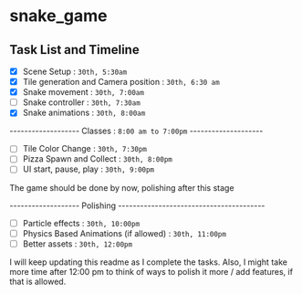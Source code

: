 # snake_game

## Task List and Timeline
- [x] Scene Setup : `30th, 5:30am`
- [x] Tile generation and Camera position : `30th, 6:30 am`
- [x] Snake movement : `30th, 7:00am`
- [ ] Snake controller : `30th, 7:30am`
- [x] Snake animations : `30th, 8:00am`

------------------- Classes : `8:00 am to 7:00pm` --------------------
- [ ] Tile Color Change : `30th, 7:30pm`
- [ ] Pizza Spawn and Collect : `30th, 8:00pm`
- [ ] UI start, pause, play : `30th, 9:00pm`

The game should be done by now, polishing after this stage

------------------- Polishing ----------------------------------------
- [ ] Particle effects : `30th, 10:00pm`
- [ ] Physics Based Animations (if allowed) : `30th, 11:00pm`
- [ ] Better assets : `30th, 12:00pm`

I will keep updating this readme as I complete the tasks. Also, I might take more time after 12:00 pm to think of ways to polish it more / add features, if that is allowed.
